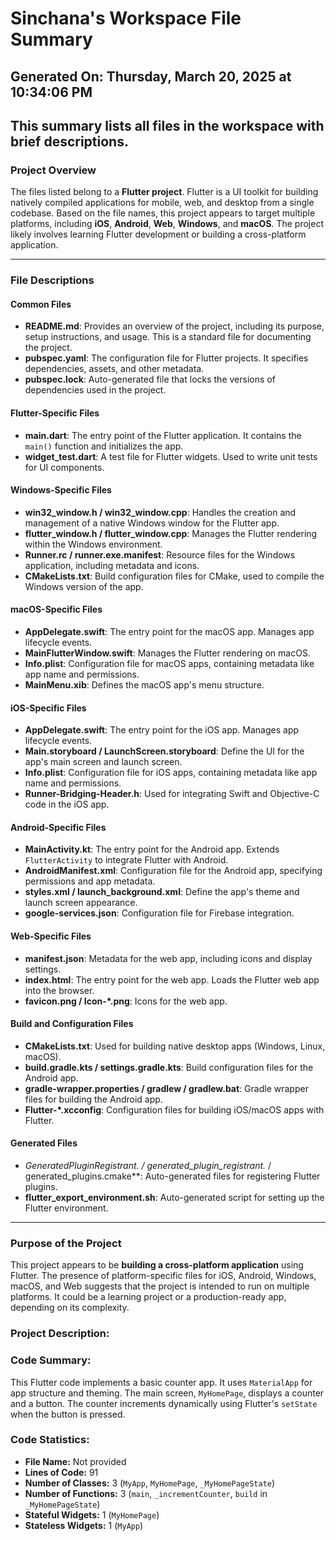 # Sinchana's Workspace File Summary
## Generated On: Thursday, March 20, 2025 at 10:34:06 PM
This summary lists all files in the workspace with brief descriptions.
---
### Project Overview
The files listed belong to a **Flutter project**. Flutter is a UI toolkit for building natively compiled applications for mobile, web, and desktop from a single codebase. Based on the file names, this project appears to target multiple platforms, including **iOS**, **Android**, **Web**, **Windows**, and **macOS**. The project likely involves learning Flutter development or building a cross-platform application.

---

### File Descriptions

#### Common Files
- **README.md**: Provides an overview of the project, including its purpose, setup instructions, and usage. This is a standard file for documenting the project.
- **pubspec.yaml**: The configuration file for Flutter projects. It specifies dependencies, assets, and other metadata.
- **pubspec.lock**: Auto-generated file that locks the versions of dependencies used in the project.

#### Flutter-Specific Files
- **main.dart**: The entry point of the Flutter application. It contains the `main()` function and initializes the app.
- **widget_test.dart**: A test file for Flutter widgets. Used to write unit tests for UI components.

#### Windows-Specific Files
- **win32_window.h / win32_window.cpp**: Handles the creation and management of a native Windows window for the Flutter app.
- **flutter_window.h / flutter_window.cpp**: Manages the Flutter rendering within the Windows environment.
- **Runner.rc / runner.exe.manifest**: Resource files for the Windows application, including metadata and icons.
- **CMakeLists.txt**: Build configuration files for CMake, used to compile the Windows version of the app.

#### macOS-Specific Files
- **AppDelegate.swift**: The entry point for the macOS app. Manages app lifecycle events.
- **MainFlutterWindow.swift**: Manages the Flutter rendering on macOS.
- **Info.plist**: Configuration file for macOS apps, containing metadata like app name and permissions.
- **MainMenu.xib**: Defines the macOS app's menu structure.

#### iOS-Specific Files
- **AppDelegate.swift**: The entry point for the iOS app. Manages app lifecycle events.
- **Main.storyboard / LaunchScreen.storyboard**: Define the UI for the app's main screen and launch screen.
- **Info.plist**: Configuration file for iOS apps, containing metadata like app name and permissions.
- **Runner-Bridging-Header.h**: Used for integrating Swift and Objective-C code in the iOS app.

#### Android-Specific Files
- **MainActivity.kt**: The entry point for the Android app. Extends `FlutterActivity` to integrate Flutter with Android.
- **AndroidManifest.xml**: Configuration file for the Android app, specifying permissions and app metadata.
- **styles.xml / launch_background.xml**: Define the app's theme and launch screen appearance.
- **google-services.json**: Configuration file for Firebase integration.

#### Web-Specific Files
- **manifest.json**: Metadata for the web app, including icons and display settings.
- **index.html**: The entry point for the web app. Loads the Flutter web app into the browser.
- **favicon.png / Icon-*.png**: Icons for the web app.

#### Build and Configuration Files
- **CMakeLists.txt**: Used for building native desktop apps (Windows, Linux, macOS).
- **build.gradle.kts / settings.gradle.kts**: Build configuration files for the Android app.
- **gradle-wrapper.properties / gradlew / gradlew.bat**: Gradle wrapper files for building the Android app.
- **Flutter-*.xcconfig**: Configuration files for building iOS/macOS apps with Flutter.

#### Generated Files
- **GeneratedPluginRegistrant.* / generated_plugin_registrant.* / generated_plugins.cmake**: Auto-generated files for registering Flutter plugins.
- **flutter_export_environment.sh**: Auto-generated script for setting up the Flutter environment.

---

### Purpose of the Project
This project appears to be **building a cross-platform application** using Flutter. The presence of platform-specific files for iOS, Android, Windows, macOS, and Web suggests that the project is intended to run on multiple platforms. It could be a learning project or a production-ready app, depending on its complexity. 
### Project Description:
 ### Code Summary:
This Flutter code implements a basic counter app. It uses `MaterialApp` for app structure and theming. The main screen, `MyHomePage`, displays a counter and a button. The counter increments dynamically using Flutter's `setState` when the button is pressed.

### Code Statistics:
- **File Name:** Not provided
- **Lines of Code:** 91
- **Number of Classes:** 3 (`MyApp`, `MyHomePage`, `_MyHomePageState`)
- **Number of Functions:** 3 (`main`, `_incrementCounter`, `build` in `_MyHomePageState`)
- **Stateful Widgets:** 1 (`MyHomePage`)
- **Stateless Widgets:** 1 (`MyApp`)
